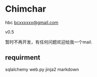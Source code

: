 # Chimchar

hbc <bcxxxxxx@gmail.com>

v0.5

暂时不再开发，有任何问题欢迎给我一个mail.

## requirment

sqlalchemy
web.py
jinja2
markdown

